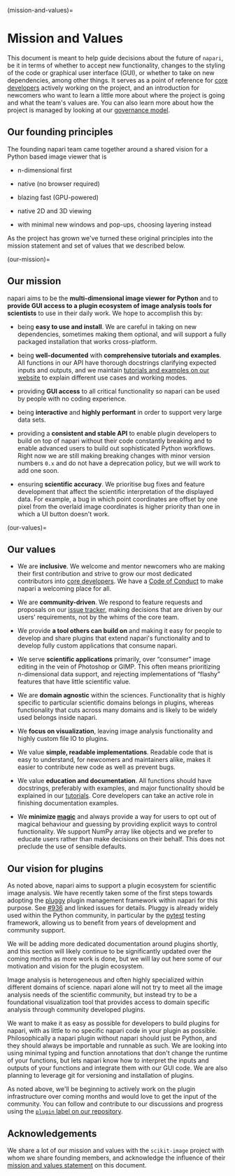 (mission-and-values)=
# Mission and Values

This document is meant to help guide decisions about the future of `napari`, be it in terms of
whether to accept new functionality, changes to the styling of the code or graphical user interface (GUI),
or whether to take on new dependencies, among other things. It serves as a point of reference for [core developers](core-dev-guide) actively working on the project, and an introduction for
newcomers who want to learn a little more about where the project is going and what the team's
values are. You can also learn more about how the project is managed by looking at our [governance model](napari-governance).

## Our founding principles

The founding napari team came together around a shared vision for a Python based image viewer that is

- n-dimensional first

- native (no browser required)

- blazing fast (GPU-powered)

- native 2D and 3D viewing

- with minimal new windows and pop-ups, choosing layering instead

As the project has grown we've turned these original principles into the mission statement and set of values that we described below.

(our-mission)=
## Our mission

napari aims to be the **multi-dimensional image viewer for Python** and to **provide GUI access to a plugin ecosystem of image analysis tools for scientists** to use in their daily work. We hope to accomplish this by:

- being **easy to use and install**. We are careful in taking on new dependencies, sometimes making them optional, and will support a fully packaged installation that works cross-platform.

- being **well-documented** with **comprehensive tutorials and examples**. All functions in our API have thorough docstrings clarifying expected inputs and outputs, and we maintain [tutorials and examples on our website](https://napari.org) to explain different use cases and working modes.

- providing **GUI access** to all critical functionality so napari can be used by people with no coding experience.

- being **interactive** and **highly performant** in order to support very large data sets.

- providing a **consistent and stable API** to enable plugin developers to build on top of napari without their code constantly breaking and to enable advanced users to build out sophisticated Python workflows. Right now we are still making breaking changes with minor version numbers `0.x` and do not have a deprecation policy, but we will work to add one soon.

- ensuring **scientific accuracy**. We prioritise bug fixes and feature development that affect the scientific interpretation of the displayed data. For example, a bug in which point coordinates are offset by one pixel from the overlaid image coordinates is higher priority than one in which a UI button doesn't work.

(our-values)=
## Our values

- We are **inclusive**. We welcome and mentor newcomers who are making their first contribution and strive to grow our most dedicated contributors into [core developers](core-dev-guide). We have a [Code of Conduct](napari-coc) to make napari
a welcoming place for all.

- We are **community-driven**. We respond to feature requests and proposals on our [issue tracker](https://github.com/napari/napari/issues), making decisions that are driven by our users’ requirements, not by the whims of the core team.

- We provide **a tool others can build on** and making it easy for people to develop and share plugins that extend napari's functionality and to develop fully custom applications that consume napari.

- We serve **scientific applications** primarily, over “consumer” image editing in the vein of Photoshop or GIMP. This often means prioritizing n-dimensional data support, and rejecting implementations of “flashy” features that have little scientific value.

- We are **domain agnostic** within the sciences. Functionality that is highly specific to particular scientific domains belongs in plugins, whereas functionality that cuts across many domains and is likely to be widely used belongs inside napari.

- We **focus on visualization**, leaving image analysis functionality and highly custom file IO to plugins.

- We value **simple, readable implementations**. Readable code that is easy to understand, for newcomers and maintainers alike, makes it easier to contribute new code as well as prevent bugs.

- We value **education and documentation**. All functions should have docstrings, preferably with examples, and major functionality should be explained in our [tutorials](https://napari.org/tutorials). Core developers can take an active role in finishing documentation examples.

- We **minimize [magic](https://en.wikipedia.org/wiki/Magic_(programming))** and always provide a way for users to opt out of magical behaviour and guessing by providing explicit ways to control functionality. We support NumPy array like objects and we prefer to educate users rather than make decisions on their behalf. This does not preclude the use of sensible defaults.

## Our vision for plugins

As noted above, napari aims to support a plugin ecosystem for scientific image analysis. We have recently taken some of the first steps towards adopting the [pluggy](https://pluggy.readthedocs.io/en/latest/) plugin management framework within napari for this purpose. See [#936](https://github.com/napari/napari/issues/936) and linked issues for details. Pluggy is already widely used within the Python community, in particular by the [pytest](https://docs.pytest.org/en/latest/index.html) testing framework, allowing us to benefit from years of development and community support.

We will be adding more dedicated documentation around plugins shortly, and this section will likely continue to be significantly updated over the coming months as more work is done, but we will lay out here some of our motivation and vision for the plugin ecosystem.

Image analysis is heterogeneous and often highly specialized within different domains of science. napari alone will not try to meet all the image analysis needs of the scientific community, but instead try to be a foundational visualization tool that provides access to domain specific analysis through community developed plugins.

We want to make it as easy as possible for developers to build plugins for napari, with as little to no specific napari code in your plugin as possible. Philosophically a napari plugin without napari should just be Python, and they should always be importable and runnable as such. We are looking into using minimal typing and function annotations that don't change the runtime of your functions, but lets napari know how to interpret the inputs and outputs of your functions and integrate them with our GUI code. We are also planning to leverage git for versioning and installation of plugins.

As noted above, we'll be beginning to actively work on the plugin infrastructure over coming months and would love to get the input of the community. You can follow and contribute to our discussions and progress using the [`plugin` label on our repository](https://github.com/napari/napari/labels/plugins).

## Acknowledgements

We share a lot of our mission and values with the `scikit-image` project with whom we share founding members, and acknowledge the influence of their [mission and values statement](https://scikit-image.org/docs/dev/values.html) on this document.
